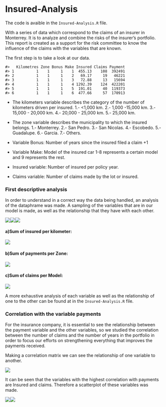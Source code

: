 
<!-- README.md is generated from README.Rmd. Please edit that file -->

# Insured-Analysis

The code is avaible in the `Insured-Analysis.R` file.

With a series of data which correspond to the claims of an insurer in
Monterrey. It is to analyze and combine the risks of the insurer’s
portfolio. This report is created as a support for the risk committee to
know the influence of the claims with the variables that are known.

The first step is to take a look at our data.

    #>   Kilometres Zone Bonus Make Insured Claims Payment
    #> 1          1    1     1    1  455.13    108  392491
    #> 2          1    1     1    2   69.17     19   46221
    #> 3          1    1     1    3   72.88     13   15694
    #> 4          1    1     1    4 1292.39    124  422201
    #> 5          1    1     1    5  191.01     40  119373
    #> 6          1    1     1    6  477.66     57  170913

-   The kilometers variable describes the category of the number of
    kilometers driven per insured. 1.- &lt;1,000 km. 2.- 1,000 -15,000
    km. 3.- 15,000 - 20,000 km. 4.- 20,000 - 25,000 km. 5.- 25,000 km.

-   The zone variable describes the municipality to which the insured
    belongs. 1.- Monterrey. 2.- San Pedro. 3.- San Nicolas. 4.-
    Escobedo. 5.- Guadalupe. 6.- Garcia. 7.- Others.

-   Variable Bonus: Number of years since the insured filed a claim +1

-   Variable Make: Model of the insured car 1-8 represents a certain
    model and 9 represents the rest.

-   Insured variable: Number of insured per policy year.

-   Claims variable: Number of claims made by the lot or insured.

### First descriptive analysis

In order to understand in a correct way the data being handled, an
analysis of the dataphrame was made. A sampling of the variables that
are in our model is made, as well as the relationship that they have
with each other.

![](README_files/figure-gfm/pressure-1.png)<!-- -->![](README_files/figure-gfm/pressure-2.png)<!-- -->![](README_files/figure-gfm/pressure-3.png)<!-- -->

#### a)Sum of insured per kilometer:

![](README_files/figure-gfm/unnamed-chunk-4-1.png)<!-- -->

#### b)Sum of payments per Zone:

![](README_files/figure-gfm/unnamed-chunk-5-1.png)<!-- -->

#### c)Sum of claims per Model:

![](README_files/figure-gfm/unnamed-chunk-6-1.png)<!-- -->

A more exhaustive analysis of each variable as well as the relationship
of one to the other can be found at in the `Insured-Analysis.R` file.

### Correlation with the variable payments

For the insurance company, it is essential to see the relationship
between the payment variable and the other variables, so we studied the
correlation between the number of claims and the number of years in the
portfolio in order to focus our efforts on strengthening everything that
improves the payments received.

Making a correlation matrix we can see the relationship of one variable
to another.

![](README_files/figure-gfm/unnamed-chunk-8-1.png)<!-- -->

It can be seen that the variables with the highest correlation with
payments are Insured and claims. Therefore a scatterplot of these
variables was made.

![](README_files/figure-gfm/unnamed-chunk-9-1.png)<!-- -->![](README_files/figure-gfm/unnamed-chunk-9-2.png)<!-- -->
